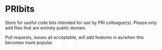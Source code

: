 # PRIbits
Store for useful code bits intended for use by PRI colleague(s).
Please only add files that are entirely public domain.

Pull requests, issues all acceptable, will add features in as/when this becomes more popular.
